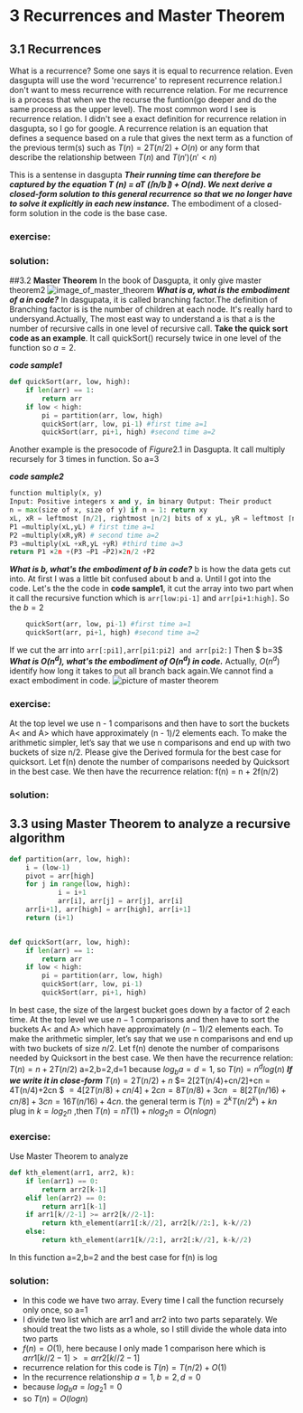 # 3 **Recurrences and Master Theorem**

## 3.1 **Recurrences**

What is a recurrence? Some one says it is equal to recurrence relation. Even dasgupta will use the word 'recurrence' to represent recurrence relation.I don't want to mess recurrence with recurrence relation. For me recurrence is a process that when we  the recurse the funtion(go deeper and do the same process as the upper level). 
The most common word I see is recurrence relation. I didn't see a exact definition for recurrence relation in dasgupta, so I go for google.
A recurrence relation is an equation that defines a sequence based on a rule that gives the next term as a function of the previous term(s) such as $T(n)=2T(n/2)+O(n)$ or any form that describe the relationship between $T(n)$ and $T(n') (n'< n)$

This is a sentense in dasgupta
**_Their running time can therefore be captured by the equation T (n) = aT (⌈n/b⌉) + O(nd). We next derive a closed-form solution to this general recurrence so that we no longer have to solve it explicitly in each new instance._**
The embodiment of a closed-form solution in the code is the base case.

### **exercise:**

<your write up goes here>

### **solution:**
<your write up goes here>

##3.2 **Master Theorem**
In the book of Dasgupta, it only give master theorem2 
![image_of_master_theorem](/assets/master_theorem.png)
***What is a, what is the embodiment of a in code?***
In dasgupata, it is called branching factor.The definition of Branching factor is is the number of children at each node. It's really hard to undersyand.Actually, The most east way to understand a is that a is the number of recursive calls in one level of recursive call. **Take the quick sort code as an example**. It call quickSort() recursely twice in one level of the function so $a=2$.

***code sample1***
```python
def quickSort(arr, low, high):
    if len(arr) == 1:
        return arr
    if low < high:
        pi = partition(arr, low, high)
        quickSort(arr, low, pi-1) #first time a=1
        quickSort(arr, pi+1, high) #second time a=2
```
Another example is the presocode of $Figure 2.1$ in Dasgupta. It call multiply recursely for 3 times in function. So a=3

***code sample2***
```python
function multiply(x, y)
Input: Positive integers x and y, in binary Output: Their product
n = max(size of x, size of y) if n = 1: return xy
xL, xR = leftmost ⌈n/2⌉, rightmost ⌊n/2⌋ bits of x yL, yR = leftmost ⌈n/2⌉, rightmost ⌊n/2⌋ bits of y
P1 =multiply(xL,yL) # first time a=1
P2 =multiply(xR,yR) # second time a=2
P3 =multiply(xL +xR,yL +yR) #third time a=3
return P1 ×2n +(P3 −P1 −P2)×2n/2 +P2
```
***What is b, what's the embodiment of b in code?***
b is  how the data gets cut into. At first I was a little bit confused about b and a. Until I got into the code. Let's the the code in **code sample1**, it cut the array into two part when it call the recursive function which is ```arr[low:pi-1]``` and ```arr[pi+1:high]```. So the $b=2$
```python
    quickSort(arr, low, pi-1) #first time a=1
    quickSort(arr, pi+1, high) #second time a=2
```

If we cut the arr into ```arr[:pi1],arr[pi1:pi2] and arr[pi2:]``` Then $ b=3$
***What is $O(n^d)$, what's the embodiment of $O(n^d)$ in code.***
Actually, $O(n^d)$ identify how long it takes to put all branch back again.We cannot find a exact embodiment in code.
![picture of master theorem](/assets/picture_of_master_theorem.png) 

### **exercise:**
At the top level we use n - 1 comparisons and then have to sort the buckets A< and A> which have approximately (n - 1)/2 elements each. To make the arithmetic simpler, let’s say that we use n comparisons and end up with two buckets of size n/2.
Please give the Derived formula for the best case for quicksort.
Let f(n) denote the number of comparisons needed by Quicksort in the best case. We then have the recurrence relation:
f(n) = n + 2f(n/2)
### **solution:**

## 3.3 **using Master Theorem to analyze a recursive algorithm**
```python
def partition(arr, low, high):
    i = (low-1)
    pivot = arr[high]
    for j in range(low, high):
            i = i+1
            arr[i], arr[j] = arr[j], arr[i]
    arr[i+1], arr[high] = arr[high], arr[i+1]  
    return (i+1)


def quickSort(arr, low, high):
    if len(arr) == 1:
        return arr
    if low < high:
        pi = partition(arr, low, high)
        quickSort(arr, low, pi-1)
        quickSort(arr, pi+1, high)
```
In best case, the size of the largest bucket goes down by a factor of 2 each time.
At the top level we use $n - 1$ comparisons and then have to sort the buckets A< and A> which have approximately $(n - 1)/2$ elements each. To make the arithmetic simpler, let’s say that we use n comparisons and end up with two buckets of size $n/2$.
Let f(n) denote the number of comparisons needed by Quicksort in the best case. We then have the recurrence relation: $T(n) = n + 2T(n/2)$
a=2,b=2,d=1 because $log{_b}{a}=d=1$, so $T(n)=n^dlog(n)$
***If we write it in close-form***
$T(n) = 2T(n/2)+n$
$= 2[2T(n/4)+cn/2]+cn = 4T(n/4)+2cn $
$= 4[2T(n/8)+cn/4]+2cn = 8T(n/8)+3cn$
$= 8[2T (n/16) + cn/8] + 3cn = 16T (n/16) + 4cn.$
the general term is $T(n) =2^kT(n/2^k) + kn$
plug in  $k = log{_2}{n}$ ,then $T(n)=nT(1)+nlog{_2}{n}=O(nlog{n})$

### **exercise:**
Use Master Theorem to analyze
```python
def kth_element(arr1, arr2, k):
    if len(arr1) == 0:
        return arr2[k-1]
    elif len(arr2) == 0:
        return arr1[k-1]
    if arr1[k//2-1] >= arr2[k//2-1]:
        return kth_element(arr1[:k//2], arr2[k//2:], k-k//2)
    else:
        return kth_element(arr1[k//2:], arr2[:k//2], k-k//2)
```
In this function a=2,b=2 and the best case for f(n) is log

### **solution:**
- In this code we have two array.  Every time I call the function recursely only once, so a=1
- I divide two list which are arr1 and arr2 into two parts separately. We should treat the two lists as a whole, so I still divide the whole data into two parts
- $f(n)=O(1)$, here because I only made 1 comparison here which is  $arr1[k//2-1] >= arr2[k//2-1]$
- recurrence relation for this code is $T(n)=T(n/2)+O(1)$
- In the recurrence relationship $a=1,b=2,d=0$
- because $log{_b}{a}=log{_2}{1}=0$
- so $T(n)=O(logn)$